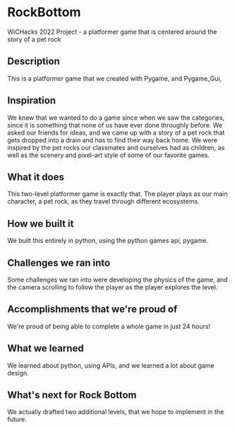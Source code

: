 # RockBottom
WiCHacks 2022 Project - a platformer game that is centered around the story of a pet rock

## Description
This is a platformer game that we created with Pygame, and Pygame_Gui,

## Inspiration
We knew that we wanted to do a game since when we saw the categories, since it is something that none of us have ever done throughly before. 
We asked our friends for ideas, and we came up with a story of a pet rock that gets dropped into a drain and has to find their way back home. 
We were inspired by the pet rocks our classmates and ourselves had as children, as well as the scenery and pixel-art style of some of our favorite games.

## What it does
This two-level platformer game is exactly that. The player plays as our main character, a pet rock, as they travel through different ecosystems. 

## How we built it
We built this entirely in python, using the python games api, pygame. 

## Challenges we ran into
Some challenges we ran into were developing the physics of the game, and the camera scrolling to follow the player as the player explores the level. 

## Accomplishments that we're proud of
We're proud of being able to complete a whole game in just 24 hours!

## What we learned
We learned about python, using APIs, and we learned a lot about game design. 

## What's next for Rock Bottom
We actually drafted two additional levels, that we hope to implement in the future. 


